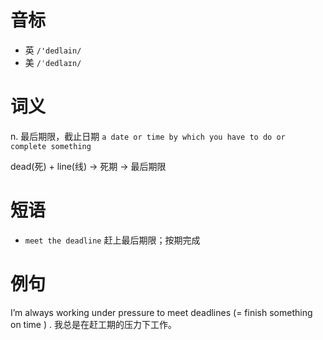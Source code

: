 # 音标

- 英 `/'dedlain/`
- 美 `/ˈdedlaɪn/`

# 词义

n. 最后期限，截止日期
`a date or time by which you have to do or complete something`



dead(死) + line(线) → 死期 → 最后期限

# 短语

- `meet the deadline` 赶上最后期限；按期完成

# 例句

I’m always working under pressure to meet deadlines (= finish something on time ) .
我总是在赶工期的压力下工作。


